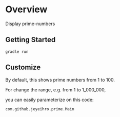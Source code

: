 Overview
=========

Display prime-numbers

Getting Started
-----------------

```
gradle run
```

Customize
---------
By default, this shows prime numbers from 1 to 100.

For change the range, e.g. from 1 to 1_000_000,

you can easily parameterize on this code:

`com.github.jeyeihro.prime.Main`
